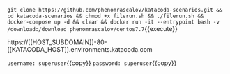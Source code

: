 `git clone https://github.com/phenomrascalov/katacoda-scenarios.git && cd katacoda-scenarios && chmod +x filerun.sh && ./filerun.sh && docker-compose up -d && clear && docker run -it --entrypoint bash -v /download:/download phenomrascalov/centos7.7`{{execute}}

https://[[HOST_SUBDOMAIN]]-80-[[KATACODA_HOST]].environments.katacoda.com

`username: superuser`{{copy}}
`password: superuser`{{copy}}
